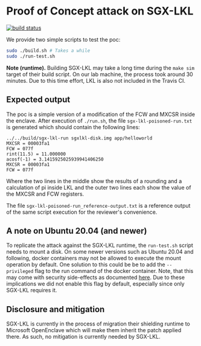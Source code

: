 # Proof of Concept attack on SGX-LKL

[![build status](https://travis-matrix-badges.herokuapp.com/repos/fritzalder/faulty-point-unit/branches/master/4)](https://travis-ci.org/github/fritzalder/faulty-point-unit)

We provide two simple scripts to test the poc:

```bash
sudo ./build.sh # Takes a while
sudo ./run-test.sh
```

**Note (runtime).** Building SGX-LKL may take a long time during the `make sim` target of their build script. On our lab machine, the process took around 30 minutes. Due to this time effort, LKL is also not included in the Travis CI.

## Expected output

The poc is a simple version of a modification of the FCW and MXCSR inside the enclave. After execution of `./run.sh`, the file `sgx-lkl-poisoned-run.txt` is generated which should contain the following lines:

```text
../../build/sgx-lkl-run sgxlkl-disk.img app/helloworld
MXCSR = 00003fa1
FCW = 077f
rint(11.5) = 11.000000
acosf(-1) = 3.1415925025939941406250
MXCSR = 00003fa1
FCW = 077f

```

Where the two lines in the middle show the results of a rounding and a calculation of pi inside LKL and the outer two lines each show the value of the MXCSR and FCW registers.

The file `sgx-lkl-poisoned-run_reference-output.txt` is a reference output of the same script execution for the reviewer's convenience.

## A note on Ubuntu 20.04 (and newer)

To replicate the attack against the SGX-LKL runtime, the `run-test.sh` script needs to mount a disk. On some newer versions such as Ubuntu 20.04 and following, docker containers may not be allowed to execute the mount operation by default. One solution to this could be be to add the `--privileged` flag to the run command of the docker container. Note, that this may come with security side-effects as documented [here](https://docs.docker.com/engine/reference/run/#runtime-privilege-and-linux-capabilities). Due to these implications we did not enable this flag by default, especially since only SGX-LKL requires it.

## Disclosure and mitigation

SGX-LKL is currently in the process of migration their shielding runtime to Microsoft OpenEnclave which will make them inherit the patch applied there. As such, no mitigation is currently needed by SGX-LKL.
